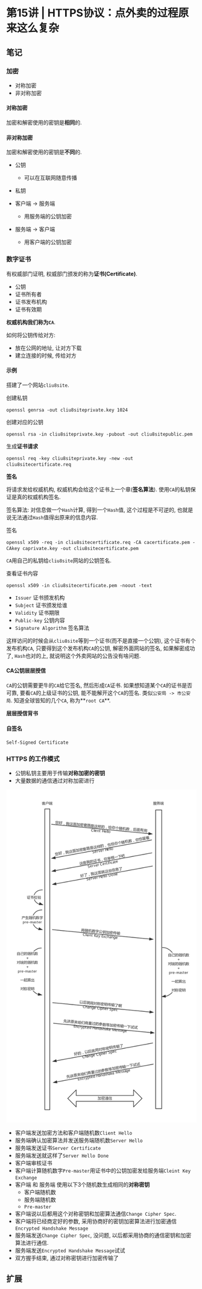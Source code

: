 # 第15讲 | HTTPS协议：点外卖的过程原来这么复杂

## 笔记

### 加密

* 对称加密
* 非对称加密

#### 对称加密

加密和解密使用的密钥是**相同**的.

#### 非对称加密

加密和解密使用的密钥是**不同**的.

* 公钥
	* 可以在互联网随意传播
* 私钥

* 客户端 -> 服务端
	* 用服务端的公钥加密
* 服务端 -> 客户端
	* 用客户端的公钥加密

### 数字证书

有权威部门证明, 权威部门颁发的称为**证书(Certificate)**.

* 公钥
* 证书所有者
* 证书发布机构
* 证书有效期

**权威机构我们称为`CA`**.

如何将公钥传给对方:

* 放在公网的地址, 让对方下载
* 建立连接的时候, 传给对方

#### 示例

搭建了一个网站`cliu8site`.

创建私钥

```
openssl genrsa -out cliu8siteprivate.key 1024
```

创建对应的公钥

```
openssl rsa -in cliu8siteprivate.key -pubout -out cliu8sitepublic.pem
```

生成**证书请求**

```
openssl req -key cliu8siteprivate.key -new -out cliu8sitecertificate.req
```

**签名**

将请求发给权威机构, 权威机构会给这个证书上一个章(**签名算法**). 使用`CA`的私钥保证是真的权威机构签名.

签名算法: 对信息做一个`Hash`计算, 得到一个`Hash`值, 这个过程是不可逆的, 也就是说无法通过`Hash`值得出原来的信息内容. 

签名

```
openssl x509 -req -in cliu8sitecertificate.req -CA cacertificate.pem -CAkey caprivate.key -out cliu8sitecertificate.pem
```

`CA`用自己的私钥给`cliu8site`网站的公钥签名.

查看证书内容

```
openssl x509 -in cliu8sitecertificate.pem -noout -text 
```

* `Issuer` 证书颁发机构
* `Subject` 证书颁发给谁
* `Validity` 证书期限
* `Public-key` 公钥内容
* `Signature Algorithm` 签名算法

这样访问的时候会从`cliu8site`等到一个证书(而不是直接一个公钥), 这个证书有个发布机构`CA`, 只要得到这个发布机构`CA`的公钥, 解密外面网站的签名, 如果解密成功了, `Hash`也对的上, 就说明这个外卖网站的公告没有啥问题.

#### CA公钥层层授信

`CA`的公钥需要更牛的`CA`给它签名, 然后形成`CA`证书. 如果想知道某个`CA`的证书是否可靠, 要看`CA`的上级证书的公钥, 能不能解开这个`CA`的签名. 类似`公安局 -> 市公安局`. 知道全球皆知的几个`CA`, 称为**`root CA`**.

**层层授信背书**

#### 自签名 

`Self-Signed Certificate`

### HTTPS 的工作模式

* 公钥私钥主要用于传输**对称加密的密钥**
* 大量数据的通信通过对称加密进行

![](./img/15_01.jpg)

* 客户端发送加密方法和客户端随机数`Client Hello`
* 服务端确认加密算法并发送服务端随机数`Server Hello`
* 服务端发送证书`Server Certificate`
* 服务端发送就这样了`Server Hello Done`
* 客户端审核证书
* 客户端计算随机数字`Pre-master`用证书中的公钥加密发给服务端`Cleint Key Exchange`
* 客户端 和 服务端 使用以下3个随机数生成相同的**对称密钥** 
	* 客户端随机数
	* 服务端随机数
	* `Pre-master`
* 客户端说以后都用这个对称密钥和加密算法通信`Change Cipher Spec`.
* 客户端将已经商定好的参数, 采用协商好的密钥加密算法进行加密通信`Encrypted Handshake Message`
* 服务端发送`Change Cipher Spec`, 没问题, 以后都采用协商的通信密钥和加密算法进行通信.
* 服务端发送`Encrypted Handshake Message`试试
* 双方握手结束, 通过对称密钥进行加密传输了

## 扩展